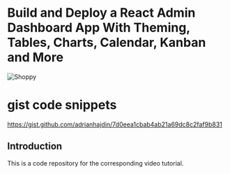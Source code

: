 # Build and Deploy a React Admin Dashboard App With Theming, Tables, Charts, Calendar, Kanban and More
![Shoppy](https://i.ibb.co/W6g39w3/image.png)

# gist code snippets
https://gist.github.com/adrianhajdin/7d0eea1cbab4ab21a69dc8c2faf9b831
## Introduction
This is a code repository for the corresponding video tutorial.
